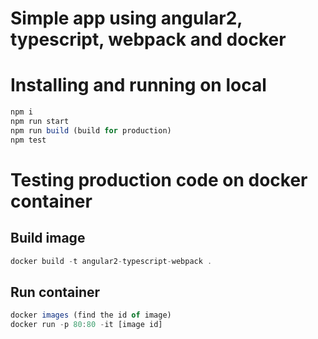 # Simple app using angular2, typescript, webpack and docker


# Installing and running on local #
```javascript
npm i
npm run start
npm run build (build for production)
npm test
```

# Testing production code on docker container #
## Build image ##
```javascript
docker build -t angular2-typescript-webpack .
```
## Run container ##
```javascript
docker images (find the id of image)
docker run -p 80:80 -it [image id]
```
